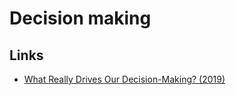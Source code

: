 # Decision making

## Links

- [What Really Drives Our Decision-Making? (2019)](https://ritholtz.com/2019/05/what-really-drives-our-decision-making/)
